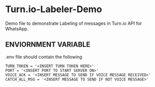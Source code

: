 # Turn.io-Labeler-Demo
Demo file to demonstrate Labeling of messages in Turn.io API for WhatsApp.

## ENVIORNMENT VARIABLE
.env file should contain the following

```
TURN_TOKEN = '<INSERT TURN TOKEN HERE>'
PORT = '<INSERT PORT TO START SERVER ON>'
VOICE_ACK = '<INSERT MESSAGE TO SEND IF VOICE MESSAGE RECEIVED>'
CATCH_ALL_MSG = '<INSERT MESSAGE TO SEND IF NOT VOICE MESSAGE>'
```
